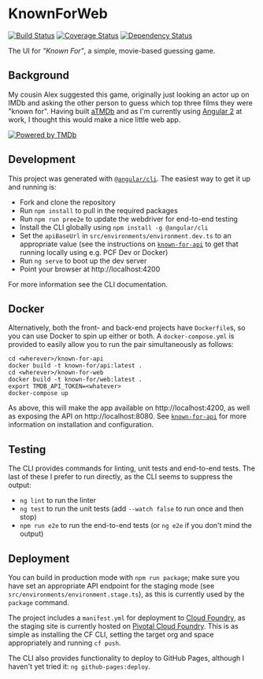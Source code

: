 # KnownForWeb

[![Build Status]][Travis]
[![Coverage Status]][Coveralls]
[![Dependency Status]][DavidDM]

The UI for *"Known For"*, a simple, movie-based guessing game.

## Background

My cousin Alex suggested this game, originally just looking an actor up
on IMDb and asking the other person to guess which top three films they
were "known for". Having built [aTMDb] and as I'm currently using
[Angular 2] at work, I thought this would make a nice little web app.

[![Powered by TMDb][TMDb logo]][TMDb]

## Development

This project was generated with [`@angular/cli`]. The easiest way to get
it up and running is:

 - Fork and clone the repository
 - Run `npm install` to pull in the required packages
 - Run `npm run pree2e` to update the webdriver for end-to-end testing
 - Install the CLI globally using `npm install -g @angular/cli`
 - Set the `apiBaseUrl` in `src/environments/environment.dev.ts` to an
   appropriate value (see the instructions on [`known-for-api`] to get
   that running locally using e.g. PCF Dev or Docker)
 - Run `ng serve` to boot up the dev server
 - Point your browser at http://localhost:4200

For more information see the CLI documentation.

## Docker

Alternatively, both the front- and back-end projects have `Dockerfile`s,
so you can use Docker to spin up either or both. A `docker-compose.yml`
is provided to easily allow you to run the pair simultaneously as
follows:

    cd <wherever>/known-for-api
    docker build -t known-for/api:latest .
    cd <wherever>/known-for-web
    docker build -t known-for/web:latest .
    export TMDB_API_TOKEN=<whatever>
    docker-compose up

As above, this will make the app available on http://localhost:4200, as
well as exposing the API on http://localhost:8080. See [`known-for-api`]
for more information on installation and configuration.

## Testing

The CLI provides commands for linting, unit tests and end-to-end tests.
The last of these I prefer to run directly, as the CLI seems to suppress
the output:

 - `ng lint` to run the linter
 - `ng test` to run the unit tests (add `--watch false` to run once and
   then stop)
 - `npm run e2e` to run the end-to-end tests (or `ng e2e` if you don't mind
   the output)

## Deployment

You can build in production mode with `npm run package`; make sure you
have set an appropriate API endpoint for the staging mode (see
`src/environments/environment.stage.ts`), as this is currently used by
the `package` command.

The project includes a `manifest.yml` for deployment to [Cloud Foundry],
as the staging site is currently hosted on [Pivotal Cloud Foundry]. This
is as simple as installing the CF CLI, setting the target org and space
appropriately and running `cf push`.

The CLI also provides functionality to deploy to GitHub Pages, although
I haven't yet tried it: `ng github-pages:deploy`.

  [Angular 2]: https://angular.io
  [`@angular/cli`]: https://github.com/angular/angular-cli
  [aTMDb]: https://pythonhosted.org/atmdb/
  [Build Status]: https://travis-ci.org/textbook/known-for-web.svg?branch=master
  [Cloud Foundry]: https://www.cloudfoundry.org/
  [Coverage Status]: https://coveralls.io/repos/github/textbook/known-for-web/badge.svg?branch=master
  [Coveralls]: https://coveralls.io/github/textbook/known-for-web?branch=master
  [Dependency Status]: https://david-dm.org/textbook/known-for-web/status.svg
  [DavidDM]: https://david-dm.org/textbook/known-for-web
  [`known-for-api`]: https://github.com/textbook/known-for-api
  [Pivotal Cloud Foundry]: https://pivotal.io/platform
  [TMDb]: https://www.themoviedb.org/
  [TMDb logo]: https://assets.tmdb.org/images/logos/var_2_1_PoweredByTMDB_Blk_Logo_Bree.png
  [Travis]: https://travis-ci.org/textbook/known-for-web

